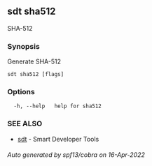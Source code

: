 ## sdt sha512

SHA-512

### Synopsis

Generate SHA-512

```
sdt sha512 [flags]
```

### Options

```
  -h, --help   help for sha512
```

### SEE ALSO

* [sdt](sdt.md)	 - Smart Developer Tools

###### Auto generated by spf13/cobra on 16-Apr-2022
